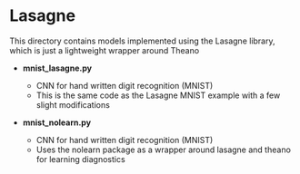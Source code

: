 # Lasagne

This directory contains models implemented using the Lasagne library, which is just a lightweight wrapper around Theano

* **mnist_lasagne.py**
  * CNN for hand written digit recognition (MNIST)
  * This is the same code as the Lasagne MNIST example with a few slight modifications

* **mnist_nolearn.py**
  * CNN for hand written digit recognition (MNIST)
  * Uses the nolearn package as a wrapper around lasagne and theano for learning diagnostics
